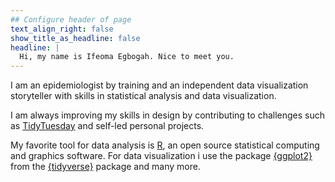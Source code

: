 ```yaml
---
## Configure header of page
text_align_right: false
show_title_as_headline: false
headline: |
  Hi, my name is Ifeoma Egbogah. Nice to meet you.
---
```


<!-- this is a subheadline -->
I am an epidemiologist by training and an independent data visualization storyteller with skills in statistical analysis and data visualization. 

I am always improving my skills in design  by contributing to challenges such as [TidyTuesday](https://github.com/symplyelah/Tidytuesday) and self-led personal projects.

My favorite tool for data analysis is [R](https://www.r-project.org/about.html), an open source statistical computing and graphics software. For data visualization i use the package [{ggplot2}](https://ggplot2.tidyverse.org/) from the [{tidyverse}](https://www.tidyverse.org/) package and many more.
